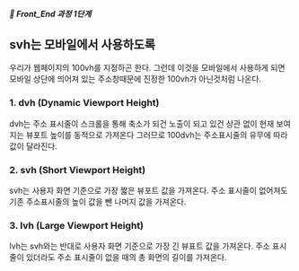 ##### 🍑  Front_End 과정 1단계 


## svh는 모바일에서 사용하도록 

우리가 웹페이지의 100vh를 지정하곤 한다. 그런데 이것을 모바일에서 사용하게 되면 모바일 상단에 띄어져 있는 주소창때문에 
진정한 100vh가 아닌것처럼 나온다.   

### 1.  dvh (Dynamic Viewport Height)
   dvh는 주소 표시줄이 스크롤을 통해 축소가 되건 노출이 되고 있건 상관 없이 현재 보여지는 뷰포트 높이를 동적으로 가져온다
그러므로 100dvh는 주소표시줄의 유무에 따라 값이 달라진다.

### 2. svh (Short Viewport Height)
   svh는 사용자 화면 기준으로 가장 짧은 뷰포트 값을 가져온다.  주소 표시줄이 없어져도 기존 주소표시줄의 높이 값을 뺀 나머지 값을 가져온다.

### 3. lvh (Large Viewport Height)
   lvh는 svh와는 반대로 사용자 화면 기준으로 가장 긴 뷰표트 값을 가져온다. 주소 표시줄이 있더라도 주소 표시줄이 없을 때의 총 화면의 길이를 가져온다.
